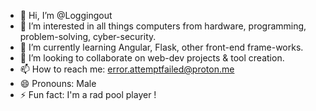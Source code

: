 - 👋 Hi, I’m @Loggingout
- 👀 I’m interested in all things computers from hardware, programming, problem-solving, cyber-security.  
- 🌱 I’m currently learning Angular, Flask, other front-end frame-works.
- 💞️ I’m looking to collaborate on web-dev projects & tool creation. 
- 📫 How to reach me: error.attemptfailed@proton.me
- 😄 Pronouns: Male
- ⚡ Fun fact: I'm a rad pool player ! 

<!---
Loggingout/Loggingout is a ✨ special ✨ repository because its `README.md` (this file) appears on your GitHub profile.
You can click the Preview link to take a look at your changes.
--->
